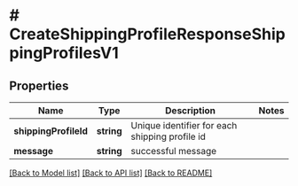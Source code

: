 # # CreateShippingProfileResponseShippingProfilesV1

## Properties

Name | Type | Description | Notes
------------ | ------------- | ------------- | -------------
**shippingProfileId** | **string** | Unique identifier for each shipping profile id |
**message** | **string** | successful message |

[[Back to Model list]](../../README.md#models) [[Back to API list]](../../README.md#endpoints) [[Back to README]](../../README.md)
